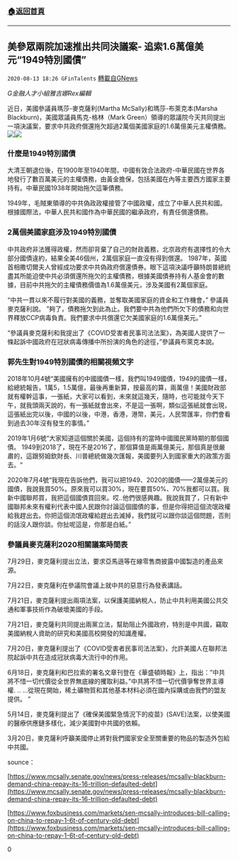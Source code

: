 ###  [:house:返回首頁](https://github.com/ourhimalayas/txt)
---

## 美參眾兩院加速推出共同決議案- 追索1.6萬億美元“1949特別國債”
`2020-08-13 18:26 GFinTalents` [轉載自GNews](https://gnews.org/zh-hant/295795/)

*G金融人才小組雅吉娜Rex編輯*

近日，美國參議員瑪莎-麥克薩利(Martha McSally)和瑪莎-布萊克本(Marsha Blackburn)，美國眾議員馬克-格林（Mark Green）領導的眾議院今天共同提出一項決議案，要求中共政府償還拖欠超過2萬個美國家庭的1.6萬億美元主權債務。
![](https://s3.amazonaws.com/gnews-media-offload/wp-content/uploads/2020/08/13181139/Screen-Shot-2020-08-13-at-6.11.08-PM.png)![](https://s3.amazonaws.com/gnews-media-offload/wp-content/uploads/2020/08/13181334/Screen-Shot-2020-08-13-at-6.12.54-PM.png)
### 什麼是1949特別國債

大清王朝退位後，在1900年至1940年間，中國有效合法政府-中華民國在世界各地發行了數百萬美元的主權債務，由黃金擔保，包括美國在內等主要西方國家主要持有。中華民國1938年開始拖欠這筆債務。

1949年，毛賊東領導的中共偽政政權接管了中國政權，成立了中華人民共和國。根據國際法，中華人民共和國作為中華民國的繼承政府，有責任償還債務。

###  2萬個美國家庭涉及1949特別國債

中共政府非法獲得政權，然而卻背棄了自己的財政義務，北京政府有選擇性的令大部分國債違約，結果全美46個州，2萬個家庭一直沒有得到償還。 1987年，英國首相撒切爾夫人曾經成功要求中共偽政府償還債券。眼下這項決議呼籲特朗普總統盡其所能迫使中共必須償還所拖欠的主權債務，根據美國債券持有人基金會的數據，目前中共拖欠的主權債務價值為1.6萬億美元，涉及美國有2萬個家庭。

“中共一貫以來不履行對美國的義務，並奪取美國家庭的資金和工作機會，” 參議員麥克薩利說。 ”夠了，債務拖欠到此為止。我們要中共為他們所欠下的債務和向世界釋放CCP病毒負責。我們要求中共償還它欠美國家庭的1.6萬億美元。”

“參議員麥克薩利和我提出了《COVID受害者民事司法法案》，為美國人提供了一條起訴中國政府在冠狀病毒傳播中所扮演的角色的途徑，”參議員布萊克本說。

### 郭先生對1949特別國債的相關視頻文字

2018年10月4號“美國擁有的中國國債一樣，我們叫1949國債，1949的國債一樣，給總統報告，1萬5，1.5萬億，最後再重新算，按最高的算，兩萬億！美國財政部就有權幹這事，一張紙，大家可以看到，未來就這幾天，隨時，也可能就今天下午，就我頭兩天說的，有一張紙就會出來，不是這一張啊，類似這張紙就會出現，這張紙出完以後，中國的以後，中港，香港，港幣，美元，人民幣匯率，你們會看到過去30年沒有發生的事情。”

2019年1月6號“大家知道這個關於美國，這個持有的當時中國國民黨時期的那個國債。 1949到2018了，現在不是2016了，那個算值是兩萬億美元，那個真是很嚴肅的，這跟努姆欽財長、川普總統做幾次匯報，美國要列入到國家重大的政策方面去。“

2020年7月4號“我現在告訴他們，我可以把1949、2020的國債——2萬億美元的國債，我說我買50%。原來我可以買30%，現在要買50%、70%我都可以買。我新中國聯邦買，我把這個國債買回來。哎..他們很感興趣。我說我買了，只有新中國聯邦未來有權利代表中國人民跟你討論這個國債的事，但是你得把這個流氓政權給我趕出去。你把這個流氓政權給趕出去滅掉，我們就可以跟你談這個問題，否則的話沒人跟你談。你扯呢這是，你那是白紙。”

### 參議員麥克薩利2020相關議案時間表

7月29日，麥克薩利提出立法，要求亞馬遜等在線零售商披露中國製造的產品來源。

7月22日，麥克薩利在參議院會議上就中共的惡意行為發表講話。

7月21日，麥克薩利提出兩項法案，以保護美國納稅人，防止中共利用美國公共交通和軍事技術作為破壞美國的手段。

7月21日，麥克薩利共同提出兩黨立法，幫助阻止外國政府，特別是中共國，竊取美國納稅人資助的研究和美國高校開發的知識產權。

7月20日，麥克薩利提出了《COVID受害者民事司法法案》，允許美國人在聯邦法院起訴中共在造成冠狀病毒大流行中的作用。

6月18日，麥克薩利和巴拉索的署名文章刊登在《華盛頓時報》上，指出：”中共將不惜一切代價從全世界無底線的攫取利益。”中共將不惜一切代價爭奪世界主導權. .. …從現在開始，稀土礦物質和其他基本材料必須在國內採購或由我們的盟友提供。 ”

5月14日，麥克薩利提出了《確保美國緊急情況下的疫苗》(SAVE)法案，以使美國的醫療供應鏈多樣化，減少美國對中共國的依賴。

3月20日，麥克薩利呼籲美國停止將對我們國家安全至關重要的物品的製造外包給中共國。

sounce：

[https://www.mcsally.senate.gov/news/press-releases/mcsally-blackburn-demand-china-repay-its-16-trillion-defaulted-debt](https://www.mcsally.senate.gov/news/press-releases/mcsally-blackburn-demand-china-repay-its-16-trillion-defaulted-debt)

[https://www.foxbusiness.com/markets/sen-mcsally-introduces-bill-calling-on-china-to-repay-1-6t-of-century-old-debt](https://www.foxbusiness.com/markets/sen-mcsally-introduces-bill-calling-on-china-to-repay-1-6t-of-century-old-debt)

0
